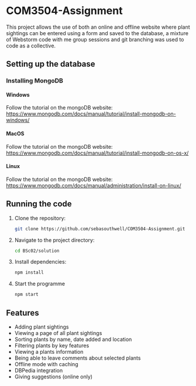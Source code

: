# COM3504-Assignment
This project allows the use of both an online and offline website where plant sightings can be entered using a form and saved to the database, a mixture of Webstorm code with me group sessions and git branching was used to code as a collective.

## Setting up the database

### Installing MongoDB

#### Windows
Follow the tutorial on the mongoDB website: https://www.mongodb.com/docs/manual/tutorial/install-mongodb-on-windows/

#### MacOS
Follow the tutorial on the mongoDB website: https://www.mongodb.com/docs/manual/tutorial/install-mongodb-on-os-x/

#### Linux
Follow the tutorial on the mongoDB website: https://www.mongodb.com/docs/manual/administration/install-on-linux/

## Running the code

1. Clone the repository:
    ```sh
    git clone https://github.com/sebasouthwell/COM3504-Assignment.git
    ```
2. Navigate to the project directory:
    ```sh
    cd BSc02/solution
    ```
3. Install dependencies:
    ```sh
    npm install
    ```
4. Start the programme
    ```sh
    npm start
    ```
## Features

- Adding plant sightings
- Viewing a page of all plant sightings
- Sorting plants by name, date added and location
- Filtering plants by key features
- Viewing a plants information
- Being able to leave comments about selected plants
- Offline mode with caching
- DBPedia integration
- Giving suggestions (online only)